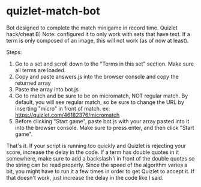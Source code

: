 # quizlet-match-bot
Bot designed to complete the match minigame in record time. Quizlet hack/cheat B)
Note: configured it to only work with sets that have text. If a term is only composed of an image, this will not work (as of now at least).

Steps:

1. Go to a set and scroll down to the "Terms in this set" section. Make sure all terms are loaded.
2. Copy and paste answers.js into the browser console and copy the returned array
3. Paste the array into bot.js
4. Go to match and be sure to be on micromatch, NOT regular match. By default, you will see regular match, so be sure to change the URL by inserting "micro" in front of match.
ex: https://quizlet.com/46182376/micromatch
5. Before clicking "Start game", paste bot.js with your array pasted into it into the browser console. Make sure to press enter, and then click "Start game".

That's it. If your script is running too quickly and Quizlet is rejecting your score, increase the delay in the code. If a term has double quotes in it somewhere, make sure to add a backslash \ in front of the double quotes so the string can be read properly. Since the speed of the algorithm varies a bit, you might have to run it a few times in order to get Quizlet to accept it. If that doesn't work, just increase the delay in the code like I said.
